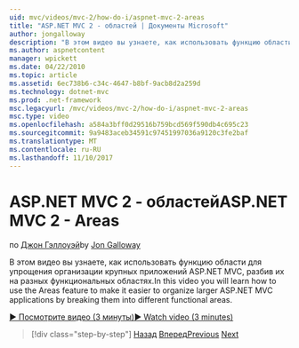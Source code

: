 ```yaml
---
uid: mvc/videos/mvc-2/how-do-i/aspnet-mvc-2-areas
title: "ASP.NET MVC 2 - областей | Документы Microsoft"
author: jongalloway
description: "В этом видео вы узнаете, как использовать функцию области для упрощения организации крупных приложений ASP.NET MVC, разбив их на разных funct..."
ms.author: aspnetcontent
manager: wpickett
ms.date: 04/22/2010
ms.topic: article
ms.assetid: 6ec738b6-c34c-4647-b8bf-9acb8d2a259d
ms.technology: dotnet-mvc
ms.prod: .net-framework
msc.legacyurl: /mvc/videos/mvc-2/how-do-i/aspnet-mvc-2-areas
msc.type: video
ms.openlocfilehash: a584a3bff0d29516b759bcd569f590db4c695c23
ms.sourcegitcommit: 9a9483aceb34591c97451997036a9120c3fe2baf
ms.translationtype: MT
ms.contentlocale: ru-RU
ms.lasthandoff: 11/10/2017
---
```

<a name="aspnet-mvc-2---areas"></a><span data-ttu-id="8d1fa-103">ASP.NET MVC 2 - областей</span><span class="sxs-lookup"><span data-stu-id="8d1fa-103">ASP.NET MVC 2 - Areas</span></span>
====================
<span data-ttu-id="8d1fa-104">по [Джон Гэллоуэй](https://github.com/jongalloway)</span><span class="sxs-lookup"><span data-stu-id="8d1fa-104">by [Jon Galloway](https://github.com/jongalloway)</span></span>

<span data-ttu-id="8d1fa-105">В этом видео вы узнаете, как использовать функцию области для упрощения организации крупных приложений ASP.NET MVC, разбив их на разных функциональных областях.</span><span class="sxs-lookup"><span data-stu-id="8d1fa-105">In this video you will learn how to use the Areas feature to make it easier to organize larger ASP.NET MVC applications by breaking them into different functional areas.</span></span>

[<span data-ttu-id="8d1fa-106">&#9654; Посмотрите видео (3 минуты)</span><span class="sxs-lookup"><span data-stu-id="8d1fa-106">&#9654; Watch video (3 minutes)</span></span>](https://channel9.msdn.com/Blogs/ASP-NET-Site-Videos/aspnet-mvc-2-areas)

>[!div class="step-by-step"]
<span data-ttu-id="8d1fa-107">[Назад](mvc2-template-customization.md)
[Вперед](aspnet-mvc-2-render-action.md)</span><span class="sxs-lookup"><span data-stu-id="8d1fa-107">[Previous](mvc2-template-customization.md)
[Next](aspnet-mvc-2-render-action.md)</span></span>
